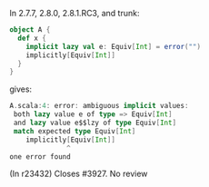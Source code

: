 In 2.7.7, 2.8.0, 2.8.1.RC3, and trunk:

```scala
object A {
  def x {
    implicit lazy val e: Equiv[Int] = error("")
    implicitly[Equiv[Int]]
  }
}
```

gives:
```scala
A.scala:4: error: ambiguous implicit values:
 both lazy value e of type => Equiv[Int]
 and lazy value e$$lzy of type Equiv[Int]
 match expected type Equiv[Int]
    implicitly[Equiv[Int]]
              ^
one error found
```
(In r23432) Closes #3927. No review
